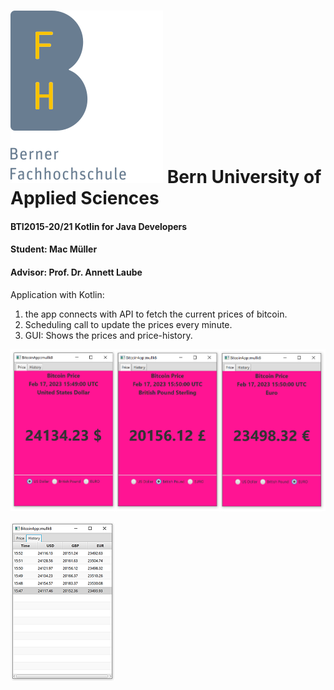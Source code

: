 # ![BFH_LOGO](https://github.com/macivo/BFH-Hyperdrive/blob/35d68406f71fcd667e71a2cdd6147c66c41b4a40/git_public/BFH_LOGO.svg) Bern University of Applied Sciences
#### BTI2015-20/21 Kotlin for Java Developers
#### Student: Mac Müller
#### Advisor: Prof. Dr. Annett Laube

Application with Kotlin:
1. the app connects with API to fetch the current prices of bitcoin.
2. Scheduling call to update the prices every minute.
3. GUI: Shows the prices and price-history.

![](readme_pics/Bitcoin_app.png)

![](readme_pics/Bitcoin_app_his.png)
